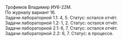 Трофимов Владимир ИУ6-22М. \
По журналу вариант 16. \
Задачи лабораторной 1.1: 4, 5. Статус: остался отчёт. \
Задачи лабораторной 1.2: 1, 2. Статус: остался отчёт. \
Задачи лабораторной 2.1: 6, 7. Статус: остался отчёт. \
Задачи лабораторной 2.2: 6, 7. Статус: в процессе. 
